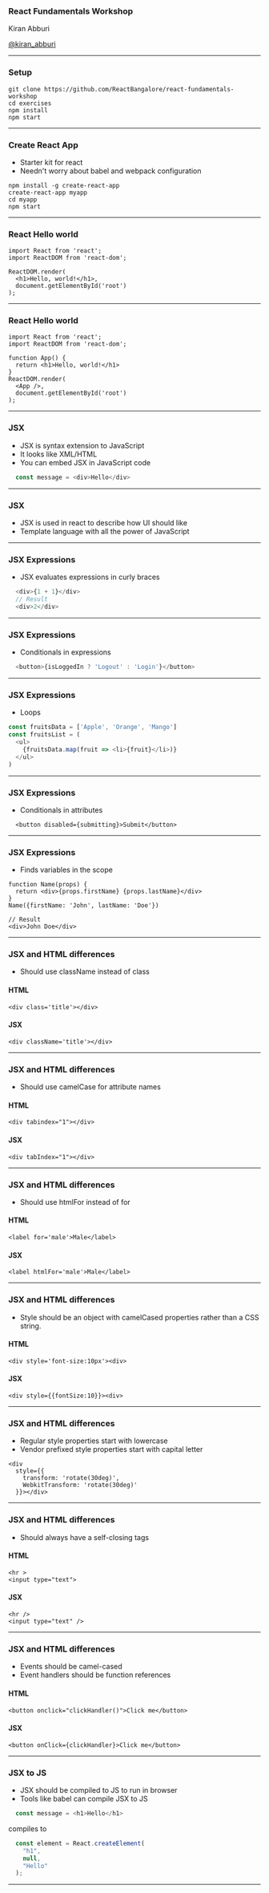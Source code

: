 ### React Fundamentals Workshop

Kiran Abburi

[@kiran_abburi](https://twitter.com/kiran_abburi)

---

### Setup

```
git clone https://github.com/ReactBangalore/react-fundamentals-workshop
cd exercises
npm install
npm start
```

---

### Create React App
* Starter kit for react
* Needn't worry about babel and webpack configuration

```
npm install -g create-react-app
create-react-app myapp
cd myapp
npm start
```

---

### React Hello world

```
import React from 'react';
import ReactDOM from 'react-dom';

ReactDOM.render(
  <h1>Hello, world!</h1>,
  document.getElementById('root')
);
```

---

### React Hello world

```
import React from 'react';
import ReactDOM from 'react-dom';

function App() {
  return <h1>Hello, world!</h1>
}
ReactDOM.render(
  <App />,
  document.getElementById('root')
);
```

---

### JSX
* JSX is syntax extension to JavaScript
* It looks like XML/HTML
* You can embed JSX in JavaScript code
```js
  const message = <div>Hello</div>
```

---

### JSX
* JSX is used in react to describe how UI should like
* Template language with all the power of JavaScript

---

### JSX Expressions
* JSX evaluates expressions in curly braces

```js
  <div>{1 + 1}</div>
  // Result
  <div>2</div>
```

---

### JSX Expressions
* Conditionals in expressions

```js
  <button>{isLoggedIn ? 'Logout' : 'Login'}</button>
```

---

### JSX Expressions
* Loops

```js
const fruitsData = ['Apple', 'Orange', 'Mango']
const fruitsList = (
  <ul>
    {fruitsData.map(fruit => <li>{fruit}</li>)}
  </ul>
)

```

---

### JSX Expressions
* Conditionals in attributes

```
  <button disabled={submitting}>Submit</button>
```

---

### JSX Expressions
* Finds variables in the scope

```
function Name(props) {
  return <div>{props.firstName} {props.lastName}</div>
}
Name({firstName: 'John', lastName: 'Doe'})

// Result
<div>John Doe</div>
```

---

### JSX and HTML differences
* Should use className instead of class

#### HTML
```
<div class='title'></div>
```

#### JSX
```
<div className='title'></div>
```

---

### JSX and HTML differences
* Should use camelCase for attribute names

#### HTML
```
<div tabindex="1"></div>
```

#### JSX
```
<div tabIndex="1"></div>
```

---

### JSX and HTML differences
* Should use htmlFor instead of for

#### HTML
```
<label for='male'>Male</label>
```

#### JSX
```
<label htmlFor='male'>Male</label>
```

---

### JSX and HTML differences
* Style should be an object with camelCased properties rather than a CSS string.

#### HTML
```
<div style='font-size:10px'><div>
```

#### JSX
```
<div style={{fontSize:10}}><div>
```

---

### JSX and HTML differences
* Regular style properties start with lowercase
* Vendor prefixed style properties start with capital letter

```
<div
  style={{
    transform: 'rotate(30deg)',
    WebkitTransform: 'rotate(30deg)'
  }}></div>
```

---

### JSX and HTML differences
* Should always have a self-closing tags

#### HTML
```
<hr >
<input type="text">
```

#### JSX
```
<hr />
<input type="text" />
```

---

### JSX and HTML differences
* Events should be camel-cased
* Event handlers should be function references

#### HTML
```
<button onclick="clickHandler()">Click me</button>
```

#### JSX
```
<button onClick={clickHandler}>Click me</button>
```

---

### JSX to JS
* JSX should be compiled to JS to run in browser
* Tools like babel can compile JSX to JS

```js
  const message = <h1>Hello</h1>
```

compiles to

```js
  const element = React.createElement(
    "h1",
    null,
    "Hello"
  );
```

---
